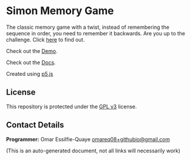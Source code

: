 # Simon Memory Game

The classic memory game with a twist, instead of remembering the sequence in order, you need to remember it backwards.  Are you up to the challenge.  Click [here](https://omareq.github.io/simon) to find out.


Check out the [Demo](https://omareq.github.io/simon).

Check out the [Docs](https://omareq.github.io/simon/docs).

Created using [p5.js](https://p5js.org/)

## License

This repository is protected under the [GPL v3](https://www.gnu.org/licenses/gpl-3.0.html) license.

## Contact Details

__Programmer:__ Omar Essilfie-Quaye [omareq08+githubio@gmail.com](mailto:omareq08+githubio@gmail.com?subject=Omar%20EQ%20Github%20Pages%20-%20Simon%20Memory%20Game)


(This is an auto-generated document, not all links will necessarily work)